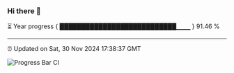 ### Hi there 👋

⏳ Year progress { ███████████████████████████▁▁▁ } 91.46 %

---

⏰ Updated on Sat, 30 Nov 2024 17:38:37 GMT

![Progress Bar CI](https://github.com/IshwaranRudhara/GIT-ACTION/workflows/Progress%20Bar%20CI/badge.svg)
